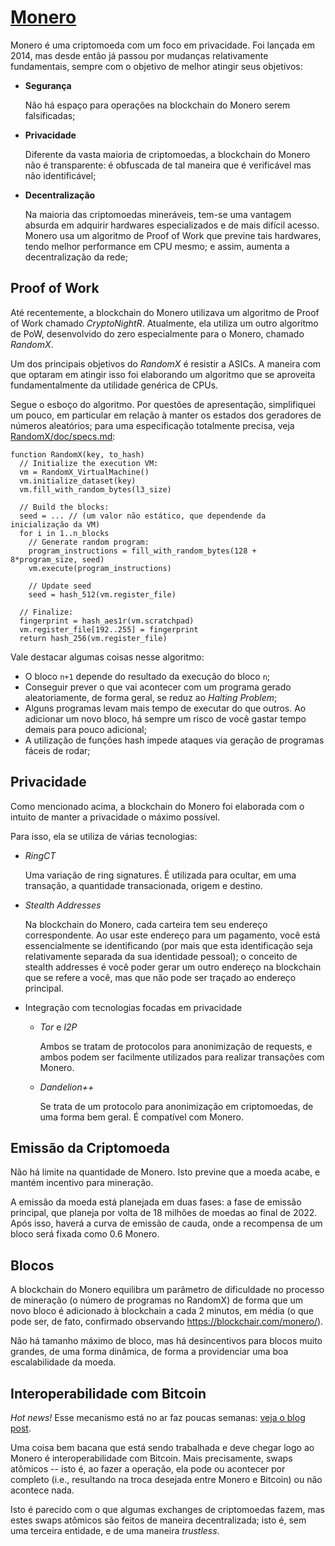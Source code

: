 # [Monero](https://www.getmonero.org/)

Monero é uma criptomoeda com um foco em privacidade. Foi lançada em 2014, mas desde então já passou por mudanças relativamente fundamentais, sempre com o objetivo de melhor atingir seus objetivos:

- **Segurança**

  Não há espaço para operações na blockchain do Monero serem falsificadas;

- **Privacidade**

  Diferente da vasta maioria de criptomoedas, a blockchain do Monero não é transparente: é obfuscada de tal maneira que é verificável mas não identificável;

- **Decentralização**

  Na maioria das criptomoedas mineráveis, tem-se uma vantagem absurda em adquirir hardwares especializados e de mais difícil acesso. Monero usa um algoritmo de Proof of Work que previne tais hardwares, tendo melhor performance em CPU mesmo; e assim, aumenta a decentralização da rede;

## Proof of Work

Até recentemente, a blockchain do Monero utilizava um algoritmo de Proof of Work chamado _CryptoNightR_. Atualmente, ela utiliza um outro algoritmo de PoW, desenvolvido do zero especialmente para o Monero, chamado _RandomX_.

Um dos principais objetivos do _RandomX_ é resistir a ASICs. A maneira com que optaram em atingir isso foi elaborando um algoritmo que se aproveita fundamentalmente da utilidade genérica de CPUs.

Segue o esboço do algoritmo. Por questões de apresentação, simplifiquei um pouco, em particular em relação à manter os estados dos geradores de números aleatórios; para uma especificação totalmente precisa, veja [RandomX/doc/specs.md](https://github.com/tevador/RandomX/blob/master/doc/specs.md#2-algorithm-description):

```
function RandomX(key, to_hash)
  // Initialize the execution VM:
  vm = RandomX_VirtualMachine()
  vm.initialize_dataset(key)
  vm.fill_with_random_bytes(l3_size)

  // Build the blocks:
  seed = ... // (um valor não estático, que dependende da inicialização da VM)
  for i in 1..n_blocks
    // Generate random program:
    program_instructions = fill_with_random_bytes(128 + 8*program_size, seed)
    vm.execute(program_instructions)

    // Update seed
    seed = hash_512(vm.register_file)

  // Finalize:
  fingerprint = hash_aes1r(vm.scratchpad)
  vm.register_file[192..255] = fingerprint
  return hash_256(vm.register_file)
```

Vale destacar algumas coisas nesse algoritmo:

- O bloco `n+1` depende do resultado da execução do bloco `n`;
- Conseguir prever o que vai acontecer com um programa gerado aleatoriamente, de forma geral, se reduz ao _Halting Problem_;
- Alguns programas levam mais tempo de executar do que outros. Ao adicionar um novo bloco, há sempre um risco de você gastar tempo demais para pouco adicional;
- A utilização de funções hash impede ataques via geração de programas fáceis de rodar;

## Privacidade

Como mencionado acima, a blockchain do Monero foi elaborada com o intuito de manter a privacidade o máximo possível.

Para isso, ela se utiliza de várias tecnologias:

- _RingCT_

  Uma variação de ring signatures. É utilizada para ocultar, em uma transação, a quantidade transacionada, origem e destino.

- _Stealth Addresses_

  Na blockchain do Monero, cada carteira tem seu endereço correspondente. Ao usar este endereço para um pagamento, você está essencialmente se identificando (por mais que esta identificação seja relativamente separada da sua identidade pessoal); o conceito de stealth addresses é você poder gerar um outro endereço na blockchain que se refere a você, mas que não pode ser traçado ao endereço principal.

- Integração com tecnologias focadas em privacidade

  - _Tor_ e _I2P_

    Ambos se tratam de protocolos para anonimização de requests, e ambos podem ser facilmente utilizados para realizar transações com Monero.

  - _Dandelion++_

    Se trata de um protocolo para anonimização em criptomoedas, de uma forma bem geral. É compatível com Monero.

## Emissão da Criptomoeda

Não há limite na quantidade de Monero. Isto previne que a moeda acabe, e mantém incentivo para mineração.

A emissão da moeda está planejada em duas fases: a fase de emissão principal, que planeja por volta de 18 milhões de moedas ao final de 2022. Após isso, haverá a curva de emissão de cauda, onde a recompensa de um bloco será fixada como 0.6 Monero.

## Blocos

A blockchain do Monero equilibra um parâmetro de dificuldade no processo de mineração (o número de programas no RandomX) de forma que um novo bloco é adicionado à blockchain a cada 2 minutos, em média (o que pode ser, de fato, confirmado observando https://blockchair.com/monero/).

Não há tamanho máximo de bloco, mas há desincentivos para blocos muito grandes, de uma forma dinâmica, de forma a providenciar uma boa escalabilidade da moeda.

## Interoperabilidade com Bitcoin

*Hot news!* Esse mecanismo está no ar faz poucas semanas: [veja o blog post](https://www.getmonero.org/2021/08/20/atomic-swaps.html).

Uma coisa bem bacana que está sendo trabalhada e deve chegar logo ao Monero é interoperabilidade com Bitcoin. Mais precisamente, swaps atômicos -- isto é, ao fazer a operação, ela pode ou acontecer por completo (i.e., resultando na troca desejada entre Monero e Bitcoin) ou não acontece nada.

Isto é parecido com o que algumas exchanges de criptomoedas fazem, mas estes swaps atômicos são feitos de maneira decentralizada; isto é, sem uma terceira entidade, e de uma maneira _trustless_.
